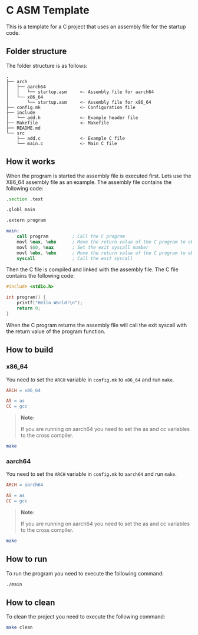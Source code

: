 # C ASM Template

This is a template for a C project that uses an assembly file for the startup code.

## Folder structure

The folder structure is as follows:

```
.
├── arch
│   ├── aarch64
│   │   └── startup.asm     <- Assembly file for aarch64
│   └── x86_64
│       └── startup.asm     <- Assembly file for x86_64
├── config.mk               <- Configuration file
├── include
│   └── add.h               <- Example header file
├── Makefile                <- Makefile
├── README.md
└── src
    ├── add.c               <- Example C file
    └── main.c              <- Main C file
```

## How it works

When the program is started the assembly file is executed first. Lets use the X86_64 assembly file as an example. The assembly file contains the following code:

```asm
.section .text

.globl main

.extern program

main:
    call program         ; Call the C program
    movl %eax, %ebx      ; Move the return value of the C program to ebx
    movl $60, %eax       ; Set the exit syscall number
    movl %ebx, %ebx      ; Move the return value of the C program to ebx
    syscall              ; Call the exit syscall
```

Then the C file is compiled and linked with the assembly file. The C file contains the following code:

```c
#include <stdio.h>

int program() {
    printf("Hello World!\n");
    return 0;
}
```

When the C program returns the assembly file will call the exit syscall with the return value of the program function.

## How to build

### x86_64

You need to set the `ARCH` variable in `config.mk` to `x86_64` and run `make`.

```makefile
ARCH = x86_64

AS = as
CC = gcc
```

> **Note:**
>
> If you are running on aarch64 you need to set the as and cc variables to the cross compiler.

```bash 
make
```


### aarch64

You need to set the `ARCH` variable in `config.mk` to `aarch64` and run `make`.

```makefile
ARCH = aarch64

AS = as
CC = gcc
```

> **Note:**
>
> If you are running on aarch64 you need to set the as and cc variables to the cross compiler.

```bash
make
```

## How to run

To run the program you need to execute the following command:

```bash
./main
```

## How to clean

To clean the project you need to execute the following command:

```bash
make clean
```